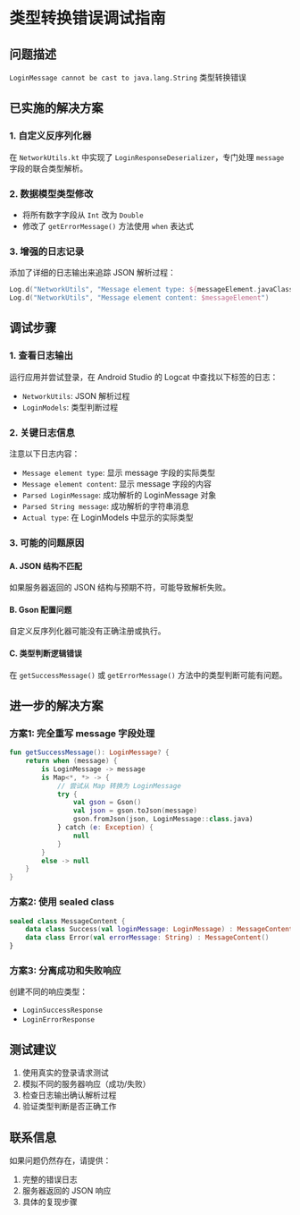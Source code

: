 # 类型转换错误调试指南

## 问题描述
`LoginMessage cannot be cast to java.lang.String` 类型转换错误

## 已实施的解决方案

### 1. 自定义反序列化器
在 `NetworkUtils.kt` 中实现了 `LoginResponseDeserializer`，专门处理 `message` 字段的联合类型解析。

### 2. 数据模型类型修改
- 将所有数字字段从 `Int` 改为 `Double`
- 修改了 `getErrorMessage()` 方法使用 `when` 表达式

### 3. 增强的日志记录
添加了详细的日志输出来追踪 JSON 解析过程：

```kotlin
Log.d("NetworkUtils", "Message element type: ${messageElement.javaClass.name}")
Log.d("NetworkUtils", "Message element content: $messageElement")
```

## 调试步骤

### 1. 查看日志输出
运行应用并尝试登录，在 Android Studio 的 Logcat 中查找以下标签的日志：
- `NetworkUtils`: JSON 解析过程
- `LoginModels`: 类型判断过程

### 2. 关键日志信息
注意以下日志内容：
- `Message element type`: 显示 message 字段的实际类型
- `Message element content`: 显示 message 字段的内容
- `Parsed LoginMessage`: 成功解析的 LoginMessage 对象
- `Parsed String message`: 成功解析的字符串消息
- `Actual type`: 在 LoginModels 中显示的实际类型

### 3. 可能的问题原因

#### A. JSON 结构不匹配
如果服务器返回的 JSON 结构与预期不符，可能导致解析失败。

#### B. Gson 配置问题
自定义反序列化器可能没有正确注册或执行。

#### C. 类型判断逻辑错误
在 `getSuccessMessage()` 或 `getErrorMessage()` 方法中的类型判断可能有问题。

## 进一步的解决方案

### 方案1: 完全重写 message 字段处理
```kotlin
fun getSuccessMessage(): LoginMessage? {
    return when (message) {
        is LoginMessage -> message
        is Map<*, *> -> {
            // 尝试从 Map 转换为 LoginMessage
            try {
                val gson = Gson()
                val json = gson.toJson(message)
                gson.fromJson(json, LoginMessage::class.java)
            } catch (e: Exception) {
                null
            }
        }
        else -> null
    }
}
```

### 方案2: 使用 sealed class
```kotlin
sealed class MessageContent {
    data class Success(val loginMessage: LoginMessage) : MessageContent()
    data class Error(val errorMessage: String) : MessageContent()
}
```

### 方案3: 分离成功和失败响应
创建不同的响应类型：
- `LoginSuccessResponse`
- `LoginErrorResponse`

## 测试建议

1. 使用真实的登录请求测试
2. 模拟不同的服务器响应（成功/失败）
3. 检查日志输出确认解析过程
4. 验证类型判断是否正确工作

## 联系信息
如果问题仍然存在，请提供：
1. 完整的错误日志
2. 服务器返回的 JSON 响应
3. 具体的复现步骤